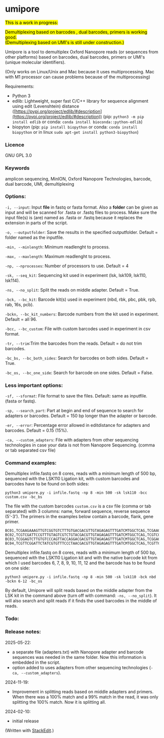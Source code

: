 # umipore
<mark>This is a work in progress:</mark>

<mark>Demultiplexing based on barcodes , dual barcodes, primers is working good.  
(Demultiplexing based on UMI's is still under construction.)</mark>

Umipore is a tool to demultiplex Oxford Nanopore reads (or sequences from other platforms) based on barcodes, dual barcodes, primers or UMI's (unique molecular identifiers).

(Only works on Linux/Unix and Mac because it uses multiprocessing.  Mac with M1 processor can cause problems because of the multiprocessing)

Requirements:

- Python 3
- edlib: Lightweight, super fast C/C++ library for sequence alignment using edit (Levenshtein) distance ([https://pypi.org/project/edlib/#description](https://pypi.org/project/edlib/#description)) (pip: `python3 -m pip install edlib` or conda: `conda install bioconda::python-edlib`) 
-   biopyton (pip: `pip install biopython` or conda: `conda install biopython` or in linux `sudo apt-get install python3-biopython`)

### Licence
GNU GPL 3.0

### Keywords
amplicon sequencing, MinION, Oxford Nanopore Technologies, barcode, dual barcode, UMI, demultiplexing

### Options:

`-i, --input`: Input **file** in fastq or fasta format.  Also a **folder** can be given as input and will be scanned for .fasta or .fastq files to process.  Make sure the input file(s) is (are) named as .fasta or .fastq because it replaces the extension in parts of the script.

`-o, --outputfolder`: Save the results in the specified outputfolder. Default = folder named as the inputfile.
 
`-min, --minlength`: Minimum readlenght to process.

`-max, --maxlength`: Maximum readlenght to process.  

`-np, --nprocesses`: Number of processors to use.  Default = 4

`-sk, --seq_kit`: Sequencing kit used in experiment (lsk, lsk109, lsk110, lsk114).

`-ns, --no_split`: Split the reads on middle adapter. Default = True.

`-bck, --bc_kit`: Barcode kit(s) used in experiment (nbd, rbk, pbc, pbk, rpb, rab, 16s, pcb).

`-bckn, --bc_kit_numbers`: Barcode numbers from the kit used in experiment.  Default = all 96.

`-bcc, --bc_custom`: File with custom barcodes used in experiment in csv format.

`-tr, --trim`:Trim the barcodes from the reads.  Default = do not trim barcodes.

`-bc_bs, --bc_both_sides`: Search for barcodes on both sides.  Default = True.
 
`-bc_os, --bc_one_side`: Search for barcode on one sides.  Default = False.

### Less important options:

`-sf, --sformat`: File format to save the files.  Default: same as inputfile. (fasta or fastq).

`-sp, --search_part`: Part at begin and end of sequence to search for adapters or barcodes.  Default = 150 bp longer than the adapter or barcode.

`-er, --error`: Percentage error allowed in editdistance for adapters and barcodes. Default = 0.15 (15%).

`-ca, --custom_adapters`: File with adapters from other sequencing technologies in case your data is not from Nanopore Sequencing.  (comma or tab separated csv file) 

### Command examples:

Demultiplex infile.fastq on 8 cores, reads with a minimum length of 500 bp, sequenced with the LSK110 Ligation kit, with custom barcodes and barcodes have to be found on both sides:

`python3 umipore.py -i infile.fastq -np 8 -min 500 -sk lsk110 -bcc custom.csv -bc_bs`

The file with the custom barcodes `custom.csv` is a csv file (comma or tab separated) with 3 columns: name, forward sequence, reverse sequence (5'-3').  The primers in the examples below contain a barcode, flank, gene primer.  
```
BC01,TCGAAGAAAGTTGTCGGTGTCTTTGTGACGACGTTGTAGAGAGTTTGATCMTGGCTCAG,TCGAAGAAAGTTGTCGGTGTCTTTGTGGATGGTCGATGACGGTTACCTTGTTACGACTT
BC02,TCGTCGATTCCGTTTGTAGTCGTCTGTACGACGTTGTAGAGAGTTTGATCMTGGCTCAG,TCGTCGATTCCGTTTGTAGTCGTCTGTGATGGTCGATGACGGTTACCTTGTTACGACTT
BC03,TCGGAGTCTTGTGTCCCAGTTACCAGGACGACGTTGTAGAGAGTTTGATCMTGGCTCAG,TCGGAGTCTTGTGTCCCAGTTACCAGGGATGGTCGATGACGGTTACCTTGTTACGACTT
BC04,TCGTTCGGATTCTATCGTGTTTCCCTAACGACGTTGTAGAGAGTTTGATCMTGGCTCAG,TCGTTCGGATTCTATCGTGTTTCCCTAGATGGTCGATGACGGTTACCTTGTTACGACTT
```
Demultiplex infile.fastq on 8 cores, reads with a minimum length of 500 bp, sequenced with the LSK110 Ligation kit and with the native barcode kit from which I used barcodes 6, 7, 8, 9, 10, 11, 12 and the barcode has to be found on one side:

`python3 umipore.py -i infile.fastq -np 8 -min 500 -sk lsk110 -bck nbd -bckn 6-12 -bc_os`

By default, Umipore will split reads based on the middle adapter from the LSK kit in the command above (turn off with command: `-ns, --no_split`).  It will also search and split reads if it finds the used barcodes in the middle of reads.

### Todo:

### Release notes:

2025-05-22:
- a separate file (adapters.txt) with Nanopore adapter and barcode sequences was needed in the same folder.  Now this information is embedded in the script.
- option added to uses adapters from other sequencing technologies (`-ca, --custom_adapters`).

2024-11-19:
- Improvement in splitting reads based on middle adapters and primers.  When there was a 100% match and a 99% match in the read, it was only splitting the 100% match.  Now it is splitting all.

2024-02-10:
- initial release

(Written with [StackEdit](https://stackedit.io/).)

